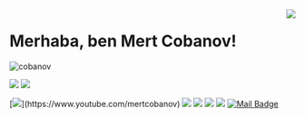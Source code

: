 <img align='right' src="https://github-readme-stats.vercel.app/api?username=cobanov&show_icons=true">

# Merhaba, ben Mert Cobanov! 
<p align="left"> <img src="https://komarev.com/ghpvc/?username=cobanov" alt="cobanov" /> </p>

[![](https://img.shields.io/twitter/follow/mertcobanov?style=social)](https://www.twitter.com/mertcobanov)
[![](https://img.shields.io/github/followers/cobanov?style=social)](https://www.github.com/cobanov)


[![](https://img.shields.io/badge/youtube-%23FF0000.svg?&style=for-the-badge&logo=youtube&logoColor=white")](https://www.youtube.com/mertcobanov)
[![](https://img.shields.io/badge/twitter-%231DA1F2.svg?&style=for-the-badge&logo=twitter&logoColor=white)](https://www.twitter.com/mertcobanov)
[![](https://img.shields.io/badge/linkedin-%230077B5.svg?&style=for-the-badge&logo=linkedin&logoColor=white)](https://www.linkedin.com/in/mertcobanoglu/)
[![](https://img.shields.io/badge/medium-%2312100E.svg?&style=for-the-badge&logo=medium&logoColor=white)](https://medium.com/@mertcobanov)
[![](https://img.shields.io/badge/instagram-%23E4405F.svg?&style=for-the-badge&logo=instagram&logoColor=white)](https://instagram.com/mertcobanov)
[![Mail Badge](https://img.shields.io/badge/mertcobanov@gmail.com-c14438?style=for-the-badge&logo=Gmail&logoColor=white&link=mailto:mertcobanov@gmail.com)](mailto:mertcobanov@gmail.com)



